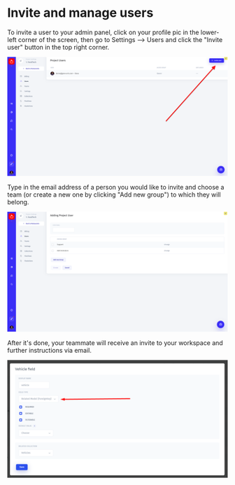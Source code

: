 # Invite and manage users

To invite a user to your admin panel, click on your profile pic in the lower-left corner of the screen, then go to Settings ⟶ Users and click the "Invite user" button in the top right corner. 

![](../../.gitbook/assets/snimok-ekrana-2019-07-30-v-13.36.11.png)

Type in the email address of a person you would like to invite and choose a team \(or create a new one by clicking "Add new group"\) to which they will belong. 

![](../../.gitbook/assets/snimok-ekrana-2019-07-30-v-13.37.40.png)

After it's done, your teammate will receive an invite to your workspace and further instructions via email. 

![](../../.gitbook/assets/image%20%2888%29.png)

